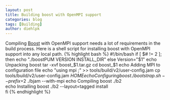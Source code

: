 ```yaml
---
layout: post
title: Building boost with OpenMPI support
categories: blog
tags: [Building]
author: diehlpk
---
```

Compiling [Boost](http://www.boost.org/) with OpenMPI support needs a lot of requirements in the build process. Here is a shell script for installing boost with OpenMPI support into any local path.
{% highlight bash %}
#!/bin/bash 
if [ $# != 2 ]; then 
	echo "./boostPUM VERSION INSTALL_DIR" 
else 
	Version="$1" 
	echo Unpacking boost 
	tar -xvf boost_$1.tar.gz 
        cd boost_$1 
	echo Adding MPI to configuration file 
	echo "using mpi ;" >> tools/build/v2/user-config.jam 
	cp tools/build/v2/user-config.jam $HOME 
	echo Configuring boost 
 	./bootstrap.sh --prefix=$2 
	./bjam --with-mpi 
	echo Compiling boost 
	./b2 	
	echo Installing boost 
	./b2 --layout=tagged install 	
fi 
{% endhighlight %}
